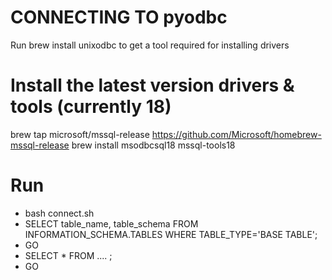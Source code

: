 
# CONNECTING TO pyodbc
Run brew install unixodbc to get a tool required for installing drivers

# Install the latest version drivers & tools (currently 18)

brew tap microsoft/mssql-release https://github.com/Microsoft/homebrew-mssql-release
brew install msodbcsql18 mssql-tools18

# Run
- bash connect.sh 
- SELECT table_name, table_schema FROM INFORMATION_SCHEMA.TABLES WHERE TABLE_TYPE='BASE TABLE';
- GO
- SELECT * FROM .... ;
- GO


